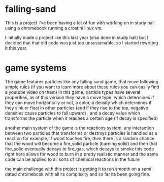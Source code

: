 # falling-sand
This is a project I've been having a lot of fun with working on in study hall using a chromebook running a crostini linux vm. 

I initially made a project like this last year (also done in study hall) but I decided that that old code was just too unsustainable, so I started rewriting it this year.

# game systems
The game features particles like any falling sand game, that move following simple rules (if you want to learn more about these rules you can easily find a youtube video on them)
In this game, particle types have several properities, as of this version they have a move type, which determines if they can move horizontally or not, a color, a density which determines if they sink or float in other particles (and if they rise to the top, negative densities cause particles to fall upward) , and a decay value which transforms the particle when it reaches a certain age (if decay is specified)

another main system of the game is the reactions system, any interaction between two particles that transforms or destroys particles is handled as a reaction
for example, if wood touches fire, then there is a random chance that the wood will become a fire_solid particle (burning solid) and then that fire_solid eventually decays to fire_gas, which decays to smoke
this code right here allows for wood to burn in a pretty realistic manner and the same code can be applied to all sorts of chemical reactions in the future

the main challenge with this project is getting it to run smooth on a semi dated chromebook with all its complexity and so far its been going fine.
